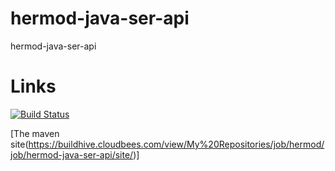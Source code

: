 hermod-java-ser-api
===================

hermod-java-ser-api


Links
=====

[![Build Status](https://buildhive.cloudbees.com/job/hermod/job/hermod-java-ser-api/badge/icon)](https://buildhive.cloudbees.com/job/hermod/job/hermod-java-ser-api/)

[The maven site(https://buildhive.cloudbees.com/view/My%20Repositories/job/hermod/job/hermod-java-ser-api/site/)]